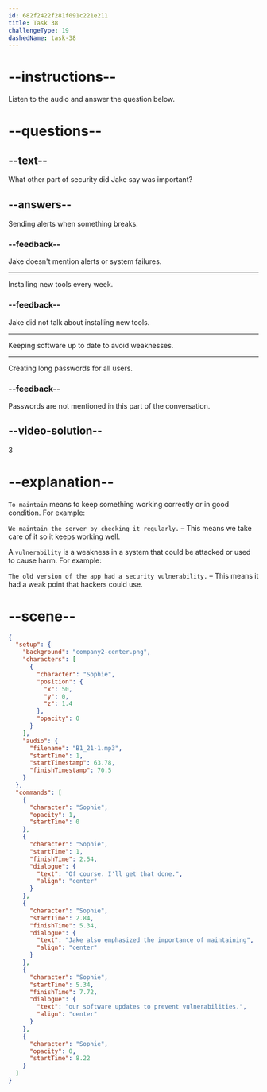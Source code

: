 ```yaml
---
id: 682f2422f281f091c221e211
title: Task 38
challengeType: 19
dashedName: task-38
---
```


<!-- (Audio) Sophie: Of course. I'll get that done. Jake also emphasized the importance of maintaining our software updates to prevent vulnerabilities. -->

# --instructions--

Listen to the audio and answer the question below.

# --questions--

## --text--

What other part of security did Jake say was important?

## --answers--

Sending alerts when something breaks.

### --feedback--

Jake doesn't mention alerts or system failures.

---

Installing new tools every week.

### --feedback--

Jake did not talk about installing new tools.

---

Keeping software up to date to avoid weaknesses.

---

Creating long passwords for all users.

### --feedback--

Passwords are not mentioned in this part of the conversation.

## --video-solution--

3

# --explanation--

`To maintain` means to keep something working correctly or in good condition. For example:

`We maintain the server by checking it regularly.` – This means we take care of it so it keeps working well.

A `vulnerability` is a weakness in a system that could be attacked or used to cause harm. For example:

`The old version of the app had a security vulnerability.` – This means it had a weak point that hackers could use.

# --scene--

```json
{
  "setup": {
    "background": "company2-center.png",
    "characters": [
      {
        "character": "Sophie",
        "position": {
          "x": 50,
          "y": 0,
          "z": 1.4
        },
        "opacity": 0
      }
    ],
    "audio": {
      "filename": "B1_21-1.mp3",
      "startTime": 1,
      "startTimestamp": 63.78,
      "finishTimestamp": 70.5
    }
  },
  "commands": [
    {
      "character": "Sophie",
      "opacity": 1,
      "startTime": 0
    },
    {
      "character": "Sophie",
      "startTime": 1,
      "finishTime": 2.54,
      "dialogue": {
        "text": "Of course. I'll get that done.",
        "align": "center"
      }
    },
    {
      "character": "Sophie",
      "startTime": 2.84,
      "finishTime": 5.34,
      "dialogue": {
        "text": "Jake also emphasized the importance of maintaining",
        "align": "center"
      }
    },
    {
      "character": "Sophie",
      "startTime": 5.34,
      "finishTime": 7.72,
      "dialogue": {
        "text": "our software updates to prevent vulnerabilities.",
        "align": "center"
      }
    },
    {
      "character": "Sophie",
      "opacity": 0,
      "startTime": 8.22
    }
  ]
}
```
